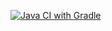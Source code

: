 [![Java CI with Gradle](https://github.com/mrmik78/BDD/actions/workflows/gradle.yml/badge.svg)](https://github.com/mrmik78/BDD/actions/workflows/gradle.yml)
